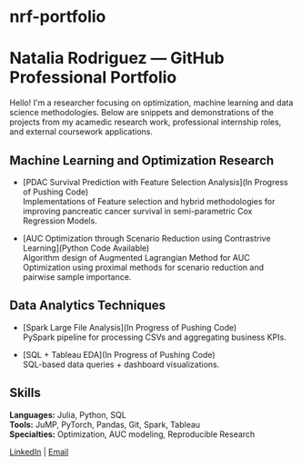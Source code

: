 # nrf-portfolio

# Natalia Rodriguez — GitHub Professional Portfolio

Hello! I'm a researcher focusing on optimization, machine learning and data science methodologies. Below are snippets and demonstrations of the projects from my acamedic research work, professional internship roles, and external coursework applications.


## Machine Learning and Optimization Research

- [PDAC Survival Prediction with Feature Selection Analysis](In Progress of Pushing Code)  
  Implementations of Feature selection and hybrid methodologies for improving pancreatic cancer survival in semi-parametric Cox Regression Models.

- [AUC Optimization through Scenario Reduction using Contrastrive Learning](Python Code Available)  
  Algorithm design of Augmented Lagrangian Method for AUC Optimization using proximal methods for scenario reduction and pairwise sample importance.

## Data Analytics Techniques

- [Spark Large File Analysis](In Progress of Pushing Code)  
  PySpark pipeline for processing CSVs and aggregating business KPIs.

- [SQL + Tableau EDA](In Progress of Pushing Code)    
  SQL-based data queries + dashboard visualizations.

## Skills
**Languages:** Julia, Python, SQL  
**Tools:** JuMP, PyTorch, Pandas, Git, Spark, Tableau  
**Specialties:** Optimization, AUC modeling, Reproducible Research

 [LinkedIn](https://www.linkedin.com/in/natalia-a-rodríguez-figueroa-5362101a1/) | [Email](natalia_rodriguezuc@berkeley.edu)

